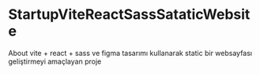 # StartupViteReactSassSataticWebsite
 About vite + react + sass ve figma tasarımı kullanarak static bir websayfası geliştirmeyi amaçlayan proje
